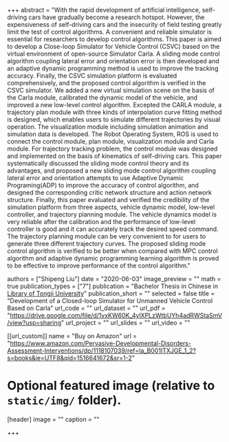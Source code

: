 +++
abstract = "With the rapid development of artificial intelligence, self-driving cars have gradually become a research hotspot. However, the expensiveness of self-driving cars and the insecurity of field testing greatly limit the test of control algorithms. A convenient and reliable simulator is essential for researchers to develop control algorithms. This paper is aimed to develop a Close-loop Simulator for Vehicle Control (CSVC) based on the virtual environment of open-source Simulator Carla. A sliding mode control algorithm coupling lateral error and orientation error is then developed and an adaptive dynamic programming method is used to improve the tracking accuracy. Finally, the CSVC simulation platform is evaluated comprehensively, and the proposed control algorithm is verified in the CSVC simulator. We added a new virtual simulation scene on the basis of the Carla module, calibrated the dynamic model of the vehicle, and improved a new low-level control algorithm. Excepted the CARLA module, a trajectory plan module with three kinds of interpolation curve fitting method is designed, which enables users to simulate different trajectories by visual operation. The visualization module including simulation animation and simulation data is developed. The Robot Operating System, ROS is used to connect the control module, plan module, visualization module and Carla module. For trajectory tracking problem, the control module was designed and implemented on the basis of kinematics of self-driving cars. This paper systematically discussed the sliding mode control theory and its advantages, and proposed a new sliding mode control algorithm coupling lateral error and orientation attempts to use Adaptive Dynamic Programing(ADP) to improve the accuracy of control algorithm, and designed the corresponding critic network structure and action network structure. Finally, this paper evaluated and verified the credibility of the simulation platform from three aspects, vehicle dynamic model, low-level controller, and trajectory planning module. The vehicle dynamics model is very reliable after the calibration and the performance of low-level controller is good and it can accurately track the desired speed command. The trajectory planning module can be very convenient to for users to generate three different trajectory curves. The proposed sliding mode control algorithm is verified to be better when compared with MPC control algorithm and adaptive dynamic programming learning algorithm is proved to be effective to improve performance of the control algorithm."

authors = ["Shipeng Liu"]
date = "2020-06-03"
image_preview = ""
math = true
publication_types = ["7"]
publication = "Bachelor Thesis in Chinese in [Library of Tongji University](https://www.lib.tongji.edu.cn/index.php?classid=12746)"
publication_short = ""
selected = false
title = "Development of a Closed-loop Simulator for Unmanned Vehicle Control Based on Carla"
url_code = ""
url_dataset = ""
url_pdf = "https://drive.google.com/file/d/1vxKW60K_4ylXPLzWtbUYh4adRWStaSmV/view?usp=sharing"
url_project = ""
url_slides = ""
url_video = ""

[[url_custom]]
name = "Buy on Amazon"
url = "https://www.amazon.com/Pervasive-Developmental-Disorders-Assessment-Interventions/dp/1118107039/ref=la_B001ITXJGE_1_2?s=books&ie=UTF8&qid=1516641672&sr=1-2"

# Optional featured image (relative to `static/img/` folder).
[header]
image = ""
caption = ""

+++

